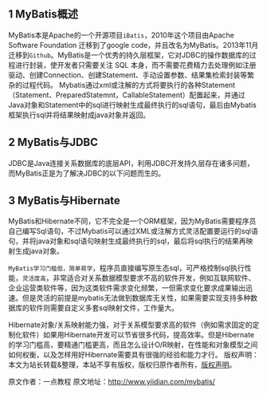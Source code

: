 


## 1 MyBatis概述

MyBatis本是Apache的一个开源项目`iBatis`，2010年这个项目由Apache Software Foundation 迁移到了google code，并且改名为MyBatis。2013年11月迁移到`Github`。MyBatis是一个优秀的持久层框架，它对JDBC的操作数据库的过程进行封装，使开发者只需要关注 SQL 本身，而不需要花费精力去处理例如注册驱动、创建Connection、创建Statement、手动设置参数、结果集检索封装等繁杂的过程代码。
Mybatis通过xml或注解的方式将要执行的各种Statement（Statement、PreparedStatemnt，CallableStatement）配置起来，并通过Java对象和Statement中的sql进行映射生成最终执行的sql语句，最后由Mybatis框架执行sql并将结果映射成java对象并返回。

## 2 MyBatis与JDBC

JDBC是Java连接关系数据库的底层API，利用JDBC开发持久层存在诸多问题，而MyBatis正是为了解决JDBC的以下问题而生的。

## 3 MyBatis与Hibernate

MyBatis和Hibernate不同，它不完全是一个ORM框架，因为MyBatis需要程序员自己编写Sql语句，不过Mybatis可以通过XML或注解方式灵活配置要运行的sql语句，并将java对象和sql语句映射生成最终执行的sql，最后将sql执行的结果再映射生成java对象。

`MyBatis学习门槛低，简单易学`，程序员直接编写原生态sql，可严格控制sql执行性能，`灵活度高`，非常适合对关系数据模型要求不高的软件开发，例如互联网软件、企业运营类软件等，因为这类软件需求变化频繁，一但需求变化要求成果输出迅速。但是灵活的前提是mybatis无法做到数据库无关性，如果需要实现支持多种数据库的软件则需要自定义多套sql映射文件，工作量大。

Hibernate对象/关系映射能力强，对于关系模型要求高的软件（例如需求固定的定制化软件）如果用Hibernate开发可以节省很多代码，提高效率。但是Hibernate的学习门槛高，要精通门槛更高，而且怎么设计O/R映射，在性能和对象模型之间如何权衡，以及怎样用好Hibernate需要具有很强的经验和能力才行。
版权声明：本文为站长转载&整理，本站不享有版权，版权归原作者所有，[版权声明](https://gitee.com/hezhiyuan007/java-notes/raw/master/disclaimer.md)。




原文作者：一点教程 原文地址：http://www.yiidian.com/mybatis/
